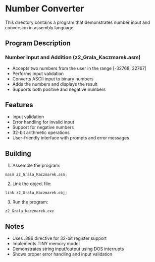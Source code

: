 # Number Converter

This directory contains a program that demonstrates number input and conversion in assembly language.

## Program Description

### Number Input and Addition (z2_Grala_Kaczmarek.asm)
- Accepts two numbers from the user in the range [-32768, 32767]
- Performs input validation
- Converts ASCII input to binary numbers
- Adds the numbers and displays the result
- Supports both positive and negative numbers

## Features
- Input validation
- Error handling for invalid input
- Support for negative numbers
- 32-bit arithmetic operations
- User-friendly interface with prompts and error messages

## Building

1. Assemble the program:
```
masm z2_Grala_Kaczmarek.asm;
```

2. Link the object file:
```
link z2_Grala_Kaczmarek.obj;
```

3. Run the program:
```
z2_Grala_Kaczmarek.exe
```

## Notes
- Uses .386 directive for 32-bit register support
- Implements TINY memory model
- Demonstrates string input/output using DOS interrupts
- Shows proper error handling and input validation 